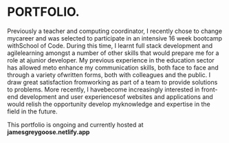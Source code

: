 # PORTFOLIO.

Previously a teacher and computing coordinator, I recently chose to change mycareer and was selected to participate in an intensive 16 week bootcamp withSchool of Code. During this time, I learnt full stack development and agilelearning amongst a number of other skills that would prepare me for a role at ajunior developer. My previous experience in the education sector has allowed meto enhance my communication skills, both face to face and through a variety ofwritten forms, both with colleagues and the public. I draw great satisfaction fromworking as part of a team to provide solutions to problems. More recently, I havebecome increasingly interested in front-end development and user experiencesof websites and applications and would relish the opportunity develop myknowledge and expertise in the field in the future.

This portfolio is ongoing and currently hosted at **jamesgreygoose.netlify.app**

